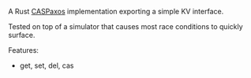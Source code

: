 A Rust [CASPaxos](https://arxiv.org/pdf/1802.07000.pdf) implementation exporting a simple KV interface.

Tested on top of a simulator that causes most race conditions to quickly surface.

Features:
* get, set, del, cas
